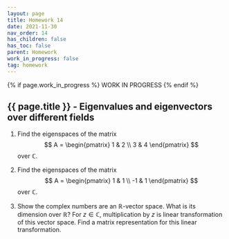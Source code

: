 ```yaml
---
layout: page
title: Homework 14
date: 2021-11-30
nav_order: 14
has_children: false
has_toc: false
parent: Homework
work_in_progress: false
tag: homework 
---
```


{% if page.work_in_progress %}
    WORK IN PROGRESS
{% endif %}

## {{ page.title }} - Eigenvalues and eigenvectors over different fields 

1. Find the eigenspaces of the matrix 
$$
A = 
\begin{pmatrix}
1 & 2 \\
3 & 4
\end{pmatrix}
$$
over $\mathbb{C}$. 

2. Find the eigenspaces of the matrix
$$
A = \begin{pmatrix}
1 & 1 \\
-1 & 1 
\end{pmatrix} 
$$
over $\mathbb{C}$.

3. Show the complex numbers are an $\mathbb{R}$-vector space. What is its 
dimension over $\mathbb{R}$? For $z \in \mathbb{C}$, multiplication by 
$z$ is linear transformation of this vector space. Find a matrix 
representation for this linear transformation. 
